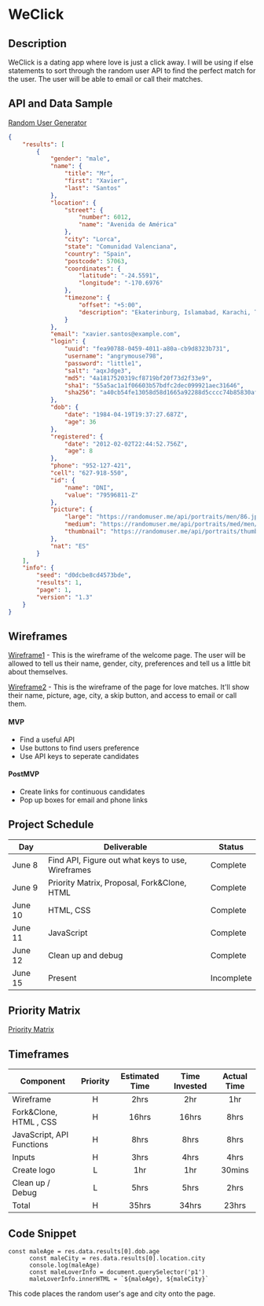 # WeClick

## Description

WeClick is a dating app where love is just a click away. I will be using if else statements to sort through the random user API to find the perfect match for the user. The user will be able to email or call their matches.

## API and Data Sample

[Random User Generator](https://randomuser.me/api/)
``` json
{
    "results": [
        {
            "gender": "male",
            "name": {
                "title": "Mr",
                "first": "Xavier",
                "last": "Santos"
            },
            "location": {
                "street": {
                    "number": 6012,
                    "name": "Avenida de América"
                },
                "city": "Lorca",
                "state": "Comunidad Valenciana",
                "country": "Spain",
                "postcode": 57063,
                "coordinates": {
                    "latitude": "-24.5591",
                    "longitude": "-170.6976"
                },
                "timezone": {
                    "offset": "+5:00",
                    "description": "Ekaterinburg, Islamabad, Karachi, Tashkent"
                }
            },
            "email": "xavier.santos@example.com",
            "login": {
                "uuid": "fea90788-0459-4011-a80a-cb9d8323b731",
                "username": "angrymouse798",
                "password": "little1",
                "salt": "aqxJdge3",
                "md5": "4a1817520319cf8719bf20f73d2f33e9",
                "sha1": "55a5ac1a1f06603b57bdfc2dec099921aec31646",
                "sha256": "a40cb54fe13058d58d1665a92288d5cccc74b85830afc9b5fb79ec8f4b04edd8"
            },
            "dob": {
                "date": "1984-04-19T19:37:27.687Z",
                "age": 36
            },
            "registered": {
                "date": "2012-02-02T22:44:52.756Z",
                "age": 8
            },
            "phone": "952-127-421",
            "cell": "627-918-550",
            "id": {
                "name": "DNI",
                "value": "79596811-Z"
            },
            "picture": {
                "large": "https://randomuser.me/api/portraits/men/86.jpg",
                "medium": "https://randomuser.me/api/portraits/med/men/86.jpg",
                "thumbnail": "https://randomuser.me/api/portraits/thumb/men/86.jpg"
            },
            "nat": "ES"
        }
    ],
    "info": {
        "seed": "d0dcbe8cd4573bde",
        "results": 1,
        "page": 1,
        "version": "1.3"
    }
}
```
## Wireframes

[Wireframe1](https://res.cloudinary.com/darnycya/image/upload/v1591666014/WelcomeFace_xxwddz.png) - This is the wireframe of the welcome page. The user will be allowed to tell us their name, gender, city, preferences and tell us a little bit about themselves.

[Wireframe2](https://res.cloudinary.com/darnycya/image/upload/v1591666014/LoveIntrestFace_mqao9y.png) - This is the wireframe of the page for love matches. It'll show their name, picture, age, city, a skip button, and access to email or call them. 


#### MVP 

- Find a useful API 
- Use buttons to find users preference 
- Use API keys to seperate candidates  

#### PostMVP  

- Create links for continuous candidates
- Pop up boxes for email and phone links

## Project Schedule 

|  Day | Deliverable | Status
|---|---| ---|
|June 8| Find API, Figure out what keys to use, Wireframes | Complete
|June 9| Priority Matrix, Proposal, Fork&Clone, HTML | Complete
|June 10| HTML, CSS | Complete
|June 11| JavaScript | Complete
|June 12| Clean up and debug | Complete
|June 15| Present | Incomplete

## Priority Matrix

[Priority Matrix](https://res.cloudinary.com/darnycya/image/upload/v1591720078/Priority_Matrix_mheczp.png)

## Timeframes

| Component | Priority | Estimated Time | Time Invested | Actual Time |
| --- | :---: |  :---: | :---: | :---: |
| Wireframe | H | 2hrs| 2hr | 1hr |
| Fork&Clone, HTML , CSS | H | 16hrs| 16hrs | 8hrs |
| JavaScript, API Functions | H | 8hrs| 8hrs | 8hrs |
| Inputs | H | 3hrs| 4hrs | 4hrs |
| Create logo | L | 1hr| 1hr | 30mins |
| Clean up / Debug  | L | 5hrs| 5hrs | 2hrs |
| Total | H | 35hrs| 34hrs | 23hrs |

## Code Snippet

```
const maleAge = res.data.results[0].dob.age
      const maleCity = res.data.results[0].location.city
      console.log(maleAge)
      const maleLoverInfo = document.querySelector('p1')
      maleLoverInfo.innerHTML = `${maleAge}, ${maleCity}`
```

This code places the random user's age and city onto the page.
